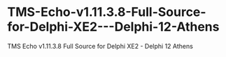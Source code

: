 # TMS-Echo-v1.11.3.8-Full-Source-for-Delphi-XE2---Delphi-12-Athens
TMS Echo v1.11.3.8 Full Source for Delphi XE2 - Delphi 12 Athens
